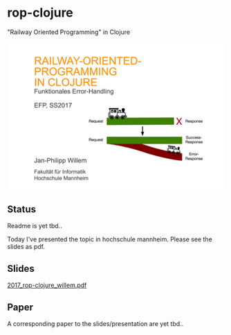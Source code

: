 # rop-clojure
"Railway Oriented Programming" in Clojure

![title-page rop](docs/assets/images/intro_rails.png?raw=true)

## Status
Readme is yet tbd..

Today I've presented the topic in hochschule mannheim. Please see the slides as pdf.

## Slides
[2017_rop-clojure_willem.pdf](docs/slides/2017_rop-clojure_willem.pdf)

## Paper
A corresponding paper to the slides/presentation are yet tbd..
